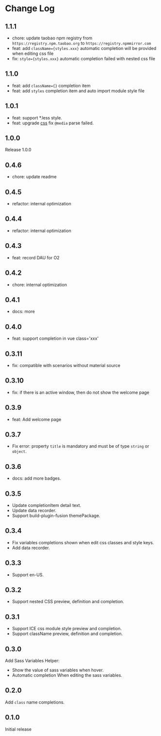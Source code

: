 # Change Log

## 1.1.1

- chore: update taobao npm registry from `https://registry.npm.taobao.org` to `https://registry.npmmirror.com`
- feat: add `className={styles.xxx}` automatic completion will be provided when editing css file
- fix: `style={styles.xxx}` automatic completion failed with nested css file


## 1.1.0

- feat: add `className={}` completion item
- feat: add `styles` completion item and auto import module style file

## 1.0.1

- feat: support *.less style.
- feat: upgrade [css](https://www.npmjs.com/package/css) fix `@media` parse failed.

## 1.0.0

Release 1.0.0

## 0.4.6

- chore: update readme

## 0.4.5

- refactor: internal optimization

## 0.4.4

- refactor: internal optimization

## 0.4.3

- feat: record DAU for O2

## 0.4.2

- chore: internal optimization

## 0.4.1

- docs: more

## 0.4.0

- feat: support completion in vue class='xxx'

## 0.3.11

- fix: compatible with scenarios without material source

## 0.3.10

- fix: if there is an active window, then do not show the welcome page

## 0.3.9

- feat: Add welcome page

## 0.3.7

- Fix error: property `title` is mandatory and must be of type `string` or `object`.

## 0.3.6

- docs: add more badges.

## 0.3.5

- Update completionItem detail text.
- Update data recorder.
- Support build-plugin-fusion themePackage.

## 0.3.4

- Fix variables completions shown when edit css classes and style keys.
- Add data recorder.

## 0.3.3

- Support en-US.

## 0.3.2

- Support nested CSS preview, definition and completion.

## 0.3.1

- Support ICE css module style preview and completion.
- Support className preview, definition and completion.

## 0.3.0

Add Sass Variables Helper:

- Show the value of sass variables when hover.
- Automatic completion When editing the sass variables.

## 0.2.0

Add `class` name completions.

## 0.1.0

Initial release
